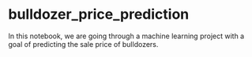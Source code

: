 # bulldozer_price_prediction

In this notebook, we are going through a machine learning project with a goal of predicting the sale price of bulldozers.

